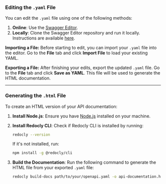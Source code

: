 
### Editing the `.yaml` File

You can edit the `.yaml` file using one of the following methods:

1. **Online**: Use the [Swagger Editor](https://editor.swagger.io/).
2. **Locally**: Clone the Swagger Editor repository and run it locally. Instructions are available [here](https://github.com/swagger-api/swagger-editor).

**Importing a File:** Before starting to edit, you can import your `.yaml` file into the editor. Go to the **File** tab and click **Import File** to load your existing YAML.

**Exporting a File:** After finishing your edits, export the updated `.yaml` file. Go to the **File** tab and click **Save as YAML**. This file will be used to generate the HTML documentation.

---

### Generating the `.html` File

To create an HTML version of your API documentation:

1. **Install Node.js**: Ensure you have [Node.js](https://nodejs.org/en) installed on your machine.

2. **Install Redocly CLI**: Check if Redocly CLI is installed by running:
   ```bash
   redocly --version
   ```
   If it's not installed, run:
   ```bash
   npm install -g @redocly/cli
   ```
3. **Build the Documentation**: Run the following command to generate the HTML file from your exported `.yaml` file:
   ```bash
   redocly build-docs path/to/your/openapi.yaml -o api-documentation.html
   ```